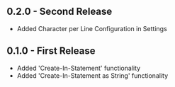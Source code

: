 ## 0.2.0 - Second Release
* Added Character per Line Configuration in Settings

## 0.1.0 - First Release
* Added 'Create-In-Statement' functionality
* Added 'Create-In-Statement as String' functionality
